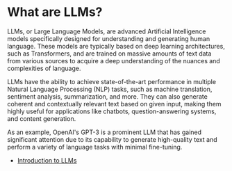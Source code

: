 # What are LLMs?

LLMs, or Large Language Models, are advanced Artificial Intelligence models specifically designed for understanding and generating human language. These models are typically based on deep learning architectures, such as Transformers, and are trained on massive amounts of text data from various sources to acquire a deep understanding of the nuances and complexities of language.

LLMs have the ability to achieve state-of-the-art performance in multiple Natural Language Processing (NLP) tasks, such as machine translation, sentiment analysis, summarization, and more. They can also generate coherent and contextually relevant text based on given input, making them highly useful for applications like chatbots, question-answering systems, and content generation.

As an example, OpenAI's GPT-3 is a prominent LLM that has gained significant attention due to its capability to generate high-quality text and perform a variety of language tasks with minimal fine-tuning. 

- [Introduction to LLMs](https://roadmap.sh/guides/introduction-to-llms)
